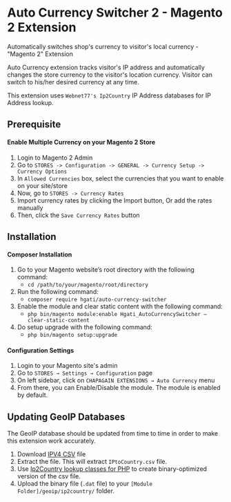 # Auto Currency Switcher 2 - Magento 2 Extension

Automatically switches shop's currency to visitor's local currency - "Magento 2" Extension 

Auto Currency extension tracks visitor's IP address and automatically changes the store currency to the visitor's location currency. Visitor can switch to his/her desired currency at any time.

This extension uses `Webnet77's Ip2Country` IP Address databases for IP Address lookup. 

## Prerequisite ##

#### Enable Multiple Currency on your Magento 2 Store

1. Login to Magento 2 Admin
2. Go to `STORES -> Configuration -> GENERAL -> Currency Setup -> Currency Options`
3. In `Allowed Currencies` box, select the currencies that you want to enable on your site/store
4. Now, go to `STORES -> Currency Rates`
5. Import currency rates by clicking the Import button, Or add the rates manually
6. Then, click the `Save Currency Rates` button

## Installation ##

#### Composer Installation
1. Go to your Magento website’s root directory with the following command:
    - `cd /path/to/your/magento/root/directory`
2. Run the following command:
    - `composer require hgati/auto-currency-switcher`
3. Enable the module and clear static content with the following command:
    - `php bin/magento module:enable Hgati_AutoCurrencySwitcher –clear-static-content`
4. Do setup upgrade with the following command:
    - `php bin/magento setup:upgrade`
    
#### Configuration Settings

1. Login to your Magento site's admin
2. Go to `STORES → Settings → Configuration` page
3. On left sidebar, click on `CHAPAGAIN EXTENSIONS → Auto Currency` menu
4. From there, you can Enable/Disable the module. The module is enabled by default.

## Updating GeoIP Databases ##

The GeoIP database should be updated from time to time in order to make this extension work accurately. 

1. Download [IPV4 CSV](http://software77.net/geo-ip/) file
2. Extract the file. This will extract `IPtoCountry.csv` file.
3. Use [Ip2Country lookup classes for PHP](https://github.com/mgefvert/Ip2Country) to create binary-optimized version of the csv file.
4. Upload the binary file (`.dat` file) to your `[Module Folder]/geoip/ip2country/` folder.

